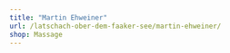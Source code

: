 ```yaml
---
title: "Martin Ehweiner"
url: /latschach-ober-dem-faaker-see/martin-ehweiner/
shop: Massage
---
```


